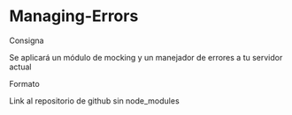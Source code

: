 # Managing-Errors


Consigna

Se aplicará un módulo de mocking y un manejador de errores a tu servidor actual

Formato

Link al repositorio de github sin node_modules




